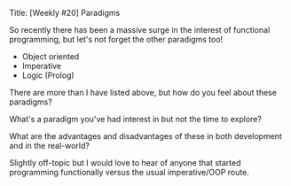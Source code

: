 Title: [Weekly #20] Paradigms

So recently there has been a massive surge in the interest of functional programming, but let's not forget the other paradigms too!

* Object oriented
* Imperative
* Logic (Prolog)


There are more than I have listed above, but how do you feel about these paradigms? 

What's a paradigm you've had interest in but not the time to explore?

What are the advantages and disadvantages of these in both development and in the real-world? 

Slightly off-topic but I would love to hear of anyone that started programming functionally versus the usual imperative/OOP route.